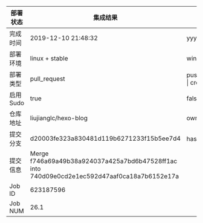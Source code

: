 部署状态 | 集成结果 | 参考值
---|---|---
完成时间 | 2019-12-10 21:48:32 | yyyy-mm-dd hh:mm:ss
部署环境 | linux + stable | window \| linux + stable
部署类型 | pull_request | push \| pull_request \| api \| cron
启用Sudo | true | false \| true
仓库地址 | liujianglc/hexo-blog | owner_name/repo_name
提交分支 | d20003fe323a830481d119b6271233f15b5ee7d4 | hash 16位
提交信息 | Merge f746a69a49b38a924037a425a7bd6b47528ff1ac into 740d09e0cd2e1ec592d47aaf0ca18a7b6152e17a |
Job ID   | 623187596 |
Job NUM  | 26.1 |
